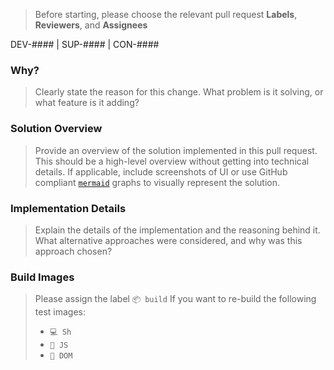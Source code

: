 > Before starting, please choose the relevant pull request **Labels**, **Reviewers**, and **Assignees**

DEV-#### | SUP-#### | CON-####

### Why?

> Clearly state the reason for this change. What problem is it solving, or what feature is it adding?

### Solution Overview

> Provide an overview of the solution implemented in this pull request. This should be a high-level overview without getting into technical details. If applicable, include screenshots of UI or use GitHub compliant [`mermaid`](https://mermaid.live/) graphs to visually represent the solution.

### Implementation Details

> Explain the details of the implementation and the reasoning behind it. What alternative approaches were considered, and why was this approach chosen?

### Build Images

> Please assign the label `📦 build` If you want to re-build the following test images:
>- `💻 Sh` 
>- `🚀 JS`
>- `🧩 DOM`
